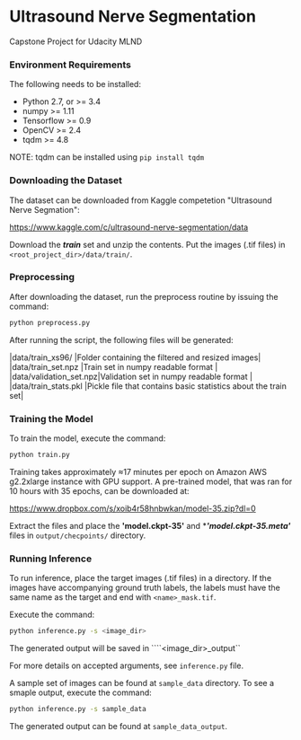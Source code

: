 Ultrasound Nerve Segmentation
=============================

Capstone Project for Udacity MLND


### Environment Requirements

The following needs to be installed:

- Python 2.7, or >= 3.4
- numpy >= 1.11
- Tensorflow >= 0.9
- OpenCV >= 2.4
- tqdm >= 4.8

NOTE: tqdm can be installed using ```pip install tqdm```


### Downloading the Dataset

The dataset can be downloaded from Kaggle competetion "Ultrasound Nerve Segmation":

https://www.kaggle.com/c/ultrasound-nerve-segmentation/data

Download the ***train*** set and unzip the contents. Put the images (.tif files) in ```<root_project_dir>/data/train/```.


### Preprocessing
After downloading the dataset, run the preprocess routine by issuing the command:

```bash
python preprocess.py
```

After running the script, the following files will be generated:

|data/train_xs96/       |Folder containing the filtered and resized images|
|data/train_set.npz     |Train set in numpy readable format               |
|data/validation_set.npz|Validation set in numpy readable format          |
|data/train_stats.pkl   |Pickle file that contains basic statistics about the train set|



### Training the Model

To train the model, execute the command:

```bash
python train.py
```

Training takes approximately ≈17 minutes per epoch on Amazon AWS g2.2xlarge instance with GPU support. A pre-trained model, that was ran for 10 hours with 35 epochs, can be downloaded at:

https://www.dropbox.com/s/xoib4r58hnbwkan/model-35.zip?dl=0

Extract the files and place the ****'model.ckpt-35'**** and ****'model.ckpt-35.meta'*** files in ```output/checpoints/``` directory.



### Running Inference

To run inference, place the target images (.tif files) in a directory. If the images have accompanying ground truth labels, the labels must have the same name as the target and end with ```<name>_mask.tif```.

Execute the command:

```bash
python inference.py -s <image_dir>
```
The generated output will be saved in ````<image_dir>_output``

For more details on accepted arguments, see ```inference.py``` file.


A sample set of images can be found at ```sample_data``` directory. To see a smaple output, execute the command:

```bash
python inference.py -s sample_data
```

The generated output can be found at ```sample_data_output```.
